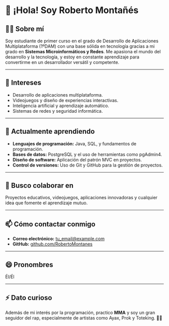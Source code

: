 # 👋 ¡Hola! Soy Roberto Montañés

## 🧑‍💻 Sobre mí
Soy estudiante de primer curso en el grado de Desarrollo de Aplicaciones Multiplataforma (1ºDAM) con una base sólida en tecnología gracias a mi grado en **Sistemas Microinformáticos y Redes**. Me apasiona el mundo del desarrollo y la tecnología, y estoy en constante aprendizaje para convertirme en un desarrollador versátil y competente.

---

## 👀 Intereses
- Desarrollo de aplicaciones multiplataforma.
- Videojuegos y diseño de experiencias interactivas.
- Inteligencia artificial y aprendizaje automático.
- Sistemas de redes y seguridad informática.

---

## 🌱 Actualmente aprendiendo
- **Lenguajes de programación:** Java, SQL, y fundamentos de programación.
- **Bases de datos:** PostgreSQL y el uso de herramientas como pgAdmin4.
- **Diseño de software:** Aplicación del patrón MVC en proyectos.
- **Control de versiones:** Uso de Git y GitHub para la gestión de proyectos.

---

## 💞️ Busco colaborar en
Proyectos educativos, videojuegos, aplicaciones innovadoras y cualquier idea que fomente el aprendizaje mutuo.

---

## 📫 Cómo contactar conmigo
- **Correo electrónico:** [tu_email@example.com](mailto:tu_email@example.com)
- **GitHub:** [github.com/RobertoMontanes](https://github.com/RobertoMontanes)

---

## 😄 Pronombres
Él/Él

---

## ⚡ Dato curioso
Además de mi interés por la programación, practico **MMA** y soy un gran seguidor del rap, especialmente de artistas como Ayax, Prok y Toteking. 🎤👊

